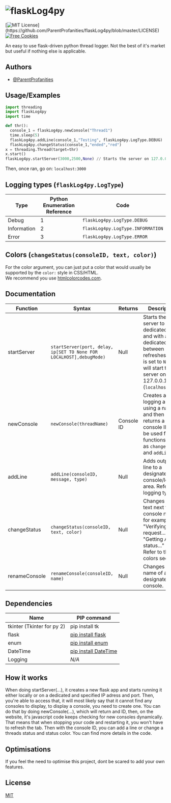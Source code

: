 
# ![flaskLog4py](https://user-images.githubusercontent.com/60286224/152668279-b086bd03-bfad-415b-b872-becffb4f8c8a.png)

[![MIT License](https://img.shields.io/apm/l/atomic-design-ui.svg?)](https://github.com/ParentProfanities/flaskLog4py/blob/master/LICENSE)
[![Free Cookies](https://img.shields.io/badge/free-cookies-green)](https://letmegooglethat.com/?q=Cookie+Clicker)
  
An easy to use flask-driven python thread logger. Not the best of it's market but useful if nothing else is applicable.

## Authors

- [@ParentProfanities](https://github.com/ParentProfanities)

## Usage/Examples

```python
import threading
import flaskLog4py
import time

def thr():
  console_1 = flaskLog4py.newConsole("Thread1")
  time.sleep(5)
  flaskLog4py.addLine(console_1,"Testing", flaskLog4py.LogType.DEBUG)
  flaskLog4py.changeStatus(console_1,"ended","red") 
x = threading.Thread(target=thr)
x.start()
flaskLog4py.startServer(3000,2500,None) // Starts the server on 127.0.0.1:3000
```
Then, once ran, go on: `localhost:3000`

## Logging types (`flaskLog4py.LogType`)

| Type             | Python Enumeration Reference| Code             |
| ----------------- | ---------- |----------
| Debug | 1 | `flaskLog4py.LogType.DEBUG` |
| Information | 2| `flaskLog4py.LogType.INFORMATION` |
| Error |  3|   `flaskLog4py.LogType.ERROR`|

## Colors (`changeStatus(consoleID, text, color)`)

For the color argument, you can just put a color that would usually be supported by the `color:` style in CSS/HTML.  
We recommend you use [htmlcolorcodes.com](https://htmlcolorcodes.com/).

## Documentation

| Function             | Syntax | Returns | Description
| ----------------- | ---------- |---------- | ----------
|startServer|`startServer(port, delay, ip[SET TO None FOR LOCALHOST],debugMode)`| Null |Starts the server to a dedicated port and with a dedicated delay between refreshes. If IP is set to `None`, it will start the server on 127.0.0.1 (`localhost`).
|newConsole|`newConsole(threadName)`|Console ID|Creates a new logging area using a name and then returns a console ID to be used for functions such as `changeStatus` and `addLine`.
|addLine|`addLine(consoleID, message, type)`| Null | Adds output line to a designated console/logging area. Refer to logging types.
|changeStatus|`changeStatus(consoleID, text, color)`| Null | Changes the text next to the console name, for example: "Verifying request...", "Getting API status..." etc. Refer to the colors section.
|renameConsole|`renameConsole(consoleID, name)`| Null | Changes the name of a designated console.

## Dependencies

| Name                       | PIP command                                          |
|----------------------------|------------------------------------------------------|
| tkinter (Tkinter for py 2) | pip install tk                                       |
| flask                      | [pip install flask](https://pypi.org/project/Flask/) |
| enum                       | [pip install enum](https://pypi.org/project/enum/)                                  |
| DateTime                   | [pip install DateTime](https://pypi.org/project/DateTime/)                           |
| Logging                    | *N/A*                                                |
## How it works

When doing startServer(...), it creates a new flask app and starts running it either locally or on a dedicated and specified IP adress and port. Then, you're able to access that, it will most likely say that it cannot find any consoles to display, to display a console, you need to create one. You can do that by doing newConsole(...), which will return and ID, then, on the website, it's javascript code keeps checking for new consoles dynamically. That means that when stopping your code and restarting it, you won't have to refresh the tab. Then with the console ID, you can add a line or change a threads status and status color. You can find more details in the code.

## Optimisations

If you feel the need to optimise this project, dont be scared to add your own features.
## License

[MIT](https://choosealicense.com/licenses/mit/)

